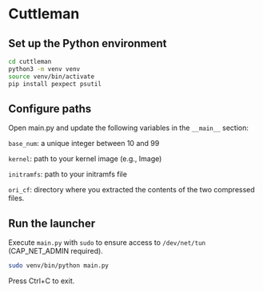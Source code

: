 # Cuttleman

## Set up the Python environment

```sh
cd cuttleman
python3 -m venv venv
source venv/bin/activate
pip install pexpect psutil
```

## Configure paths

Open main.py and update the following variables in the `__main__` section:

`base_num`: a unique integer between 10 and 99

`kernel`: path to your kernel image (e.g., Image)

`initramfs`: path to your initramfs file

`ori_cf`: directory where you extracted the contents of the two compressed files.

## Run the launcher

Execute `main.py` with `sudo` to ensure access to `/dev/net/tun` (CAP_NET_ADMIN required).

```sh
sudo venv/bin/python main.py
```

Press Ctrl+C to exit.
